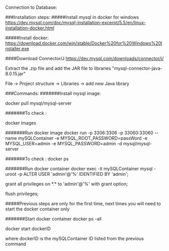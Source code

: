 Connection to Database:

###Installation steps: 
#####Install mysql in docker for windows
https://dev.mysql.com/doc/mysql-installation-excerpt/5.5/en/linux-installation-docker.html

#####Install docker: 
https://download.docker.com/win/stable/Docker%20for%20Windows%20Installer.exe

####Download Connector/J
https://dev.mysql.com/downloads/connector/j/ 

Extract the .zip file and add the JAR file to libraries "mysql-connector-java-8.0.15.jar"
 
File -> Project structure -> Libraries -> add new Java library 
 
###Commands:
#######Install mysql image:

docker pull mysql/mysql-server

#######To check : 

docker images

#######Run docker image
docker run -p 3306:3306 -p 33060:33060 --name mySQLContainer -e MYSQL_ROOT_PASSWORD=passWord -e MYSQL_USER=admin -e MYSQL_PASSWORD=admin -d mysql/mysql-server

#######To check : 
docker ps

#######Run docker container 
docker exec -it mySQLContainer mysql -uroot -p 
ALTER USER 'admin'@'%' IDENTIFIED BY 'admin';

grant all privileges on \*.* to 'admin'@'%' with grant option;

flush privileges;

#####Previous steps are only for the first time, next times you will need to start the docker container only

#######Start docker container
docker ps -all

docker start dockerID

where dockerID is the mySQLContainer ID listed from the previous command